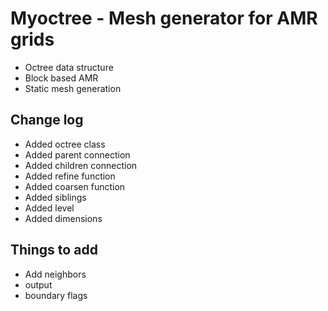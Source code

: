 # Myoctree - Mesh generator for AMR grids


 * Octree data structure 
 * Block based AMR
 * Static mesh generation



## Change log

 * Added octree class
 * Added parent connection
 * Added children connection
 * Added refine function
 * Added coarsen function
 * Added siblings
 * Added level
 * Added dimensions

## Things to add

 * Add neighbors
 * output
 * boundary flags 

